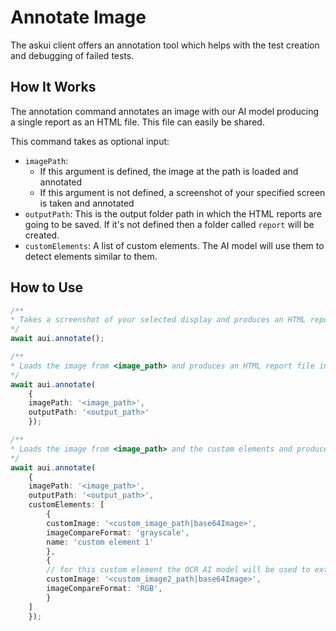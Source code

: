 # Annotate Image

The askui client offers an annotation tool which helps with the test creation and debugging of failed tests.

## How It Works

The annotation command annotates an image with our AI model producing a single report as an HTML file. This file can easily be shared.

This command takes as optional input:

- `imagePath`:
  - If this argument is defined, the image at the path is loaded and annotated
  - If this argument is not defined, a screenshot of your specified screen is taken and annotated
- `outputPath`: This is the output folder path in which the HTML reports are going to be saved. If it's not defined then a folder called `report` will be created.
- `customElements`: A list of custom elements. The AI model will use them to detect elements similar to them.

## How to Use

```typescript
/**
* Takes a screenshot of your selected display and produces an HTML report file inside the default output path <project_root>/report.
*/
await aui.annotate();

/**
* Loads the image from <image_path> and produces an HTML report file inside the default output path <output_path>
*/
await aui.annotate(
    {
    imagePath: '<image_path>',
    outputPath: '<output_path>'
    });

/**
* Loads the image from <image_path> and the custom elements and produces an HTML report file inside the default output path <output_path>
*/
await aui.annotate(
    {
    imagePath: '<image_path>',
    outputPath: '<output_path>',
    customElements: [
        {
        customImage: '<custom_image_path|base64Image>',
        imageCompareFormat: 'grayscale',
        name: 'custom element 1'
        },
        {
        // for this custom element the OCR AI model will be used to extract text from the image, since no name was givin  
        customImage: '<custom_image2_path|base64Image>',
        imageCompareFormat: 'RGB',
        }
    ]
    });
```
